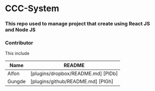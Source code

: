 # CCC-System
### This repo used to manage project that create using React JS and Node JS

### Contributor

This include 

| Name  | README |
| ------ | ------ |
| Alfon | [plugins/dropbox/README.md] [PlDb] |
| Gungde | [plugins/github/README.md] [PlGh] |
